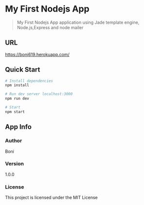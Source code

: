 # My First Nodejs App

>My First Nodejs App application using Jade template engine, Node.js,Express and node mailer 

## URL
https://boni619.herokuapp.com/

## Quick Start

```bash
# Install dependencies
npm install

# Run dev server localhost:3000
npm run dev

# Start
npm start
```

## App Info

### Author
Boni

### Version

1.0.0

### License

This project is licensed under the MIT License
